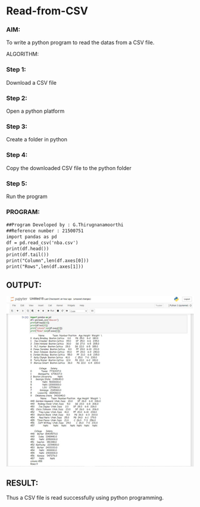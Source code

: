 # Read-from-CSV

### AIM:
To write a python program to read the datas from a CSV file.

ALGORITHM:
### Step 1:
Download a CSV file

### Step 2:
Open a python platform

### Step 3:
Create a folder in python

### Step 4:
Copy the downloaded CSV file to the python folder

### Step 5:
Run the program

### PROGRAM:
~~~
##Program Developed by : G.Thirugnanamoorthi
##Reference number : 21500751
import pandas as pd
df = pd.read_csv('nba.csv')
print(df.head())
print(df.tail())
print("Column",len(df.axes[0]))
print("Rows",len(df.axes[1]))
~~~
## OUTPUT:
![output](./t.png.jfif)

## RESULT:
Thus a CSV file is read successfully using python programming.

